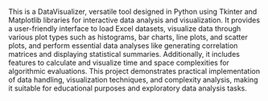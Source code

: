 This is a DataVisualizer, versatile tool designed in Python using Tkinter and Matplotlib libraries for interactive data analysis and visualization. It provides a user-friendly interface to load Excel datasets, visualize data through various plot types such as histograms, bar charts, line plots, and scatter plots, and perform essential data analyses like generating correlation matrices and displaying statistical summaries. Additionally, it includes features to calculate and visualize time and space complexities for algorithmic evaluations. This project demonstrates practical implementation of data handling, visualization techniques, and complexity analysis, making it suitable for educational purposes and exploratory data analysis tasks.

